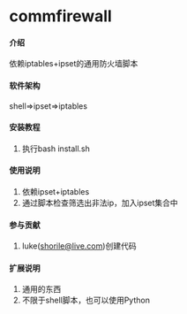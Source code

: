# commfirewall

#### 介绍
依赖iptables+ipset的通用防火墙脚本

#### 软件架构
shell=>ipset=>iptables


#### 安装教程

1.  执行bash install.sh

#### 使用说明

1.  依赖ipset+iptables
2.  通过脚本检查筛选出非法ip，加入ipset集合中

#### 参与贡献

1.  luke(shorile@live.com)创建代码


#### 扩展说明

1.  通用的东西
2.  不限于shell脚本，也可以使用Python
